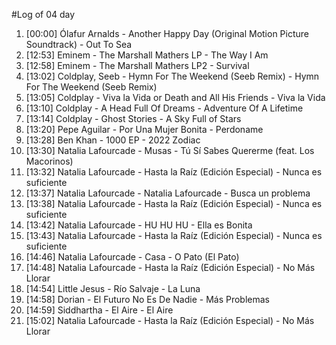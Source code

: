 #Log of 04 day

1. [00:00] Ólafur Arnalds - Another Happy Day (Original Motion Picture Soundtrack) - Out To Sea
1. [12:53] Eminem - The Marshall Mathers LP - The Way I Am
1. [12:58] Eminem - The Marshall Mathers LP2 - Survival
1. [13:02] Coldplay, Seeb - Hymn For The Weekend (Seeb Remix) - Hymn For The Weekend (Seeb Remix)
1. [13:05] Coldplay - Viva la Vida or Death and All His Friends - Viva la Vida
1. [13:10] Coldplay - A Head Full Of Dreams - Adventure Of A Lifetime
1. [13:14] Coldplay - Ghost Stories - A Sky Full of Stars
1. [13:20] Pepe Aguilar - Por Una Mujer Bonita - Perdoname
1. [13:28] Ben Khan - 1000 EP - 2022 Zodiac
1. [13:30] Natalia Lafourcade - Musas - Tú Sí Sabes Quererme (feat. Los Macorinos)
1. [13:32] Natalia Lafourcade - Hasta la Raíz (Edición Especial) - Nunca es suficiente
1. [13:37] Natalia Lafourcade - Natalia Lafourcade - Busca un problema
1. [13:38] Natalia Lafourcade - Hasta la Raíz (Edición Especial) - Nunca es suficiente
1. [13:42] Natalia Lafourcade - HU HU HU - Ella es Bonita
1. [13:43] Natalia Lafourcade - Hasta la Raíz (Edición Especial) - Nunca es suficiente
1. [14:46] Natalia Lafourcade - Casa - O Pato (El Pato)
1. [14:48] Natalia Lafourcade - Hasta la Raíz (Edición Especial) - No Más Llorar
1. [14:54] Little Jesus - Río Salvaje - La Luna
1. [14:58] Dorian - El Futuro No Es De Nadie - Más Problemas
1. [14:59] Siddhartha - El Aire - El Aire
1. [15:02] Natalia Lafourcade - Hasta la Raíz (Edición Especial) - No Más Llorar
